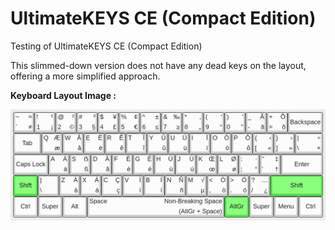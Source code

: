 # UltimateKEYS CE (Compact Edition)

Testing of UltimateKEYS CE (Compact Edition)

This slimmed-down version does not have any dead keys on the layout, offering a more simplified approach.

**Keyboard Layout Image&nbsp;:**

![UltimateKEYS CE - Keyboard Layout Image](UltimateKEYS%20CE%20-%20Keyboard%20Layout%20Image.png)
